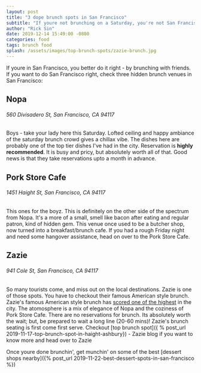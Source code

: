 ```yaml
---
layout: post
title: "3 dope brunch spots in San Francisco"
subtitle: "If youre not brunching on a Saturday, you're not San Francisco-ing right."
author: "Rick Sin"
date: 2019-12-14 15:49:00 -0800
categories: food
tags: brunch food
splash: /assets/images/top-brunch-spots/zazie-brunch.jpg
---
```


If youre in San Francisco, you better do it right - by brunching with friends. If you want to do San Francisco right, check three hidden brunch venues in San Francisco:

Nopa
----
###### 560 Divisadero St, San Francisco, CA 94117

Boys - take your lady here this Saturday. Lofted ceiling and happy ambiance of the saturday brunch crowd gives a chillax vibe. The dishes here are probably one of the top tier dishes I've had in the city. Reservation is <b>highly recommended</b>. It is busy and pricy, but absolutely worth all of that. Good news is that they take reservations upto a month in advance.

Pork Store Cafe
---------------
###### 1451 Haight St, San Francisco, CA 94117

This ones for the boyz. This is definitely on the other side of the spectrum from Nopa. It's a more of a small, smell like bacon after eating and regular patron, kind of hidden gem. This venue once used to be a butcher shop, now turned into a breakfast/brunch cafe. If you had a rough Friday night and need some hangover assistance, head on over to the Pork Store Cafe.

Zazie
-----
###### 941 Cole St, San Francisco, CA 94117

So many tourists come, and miss out on the local destinations. Zazie is one of those spots. You have to checkout their famous American style brunch. Zazie's famous American style brunch has [scored one of the highest][zagat-zazie-profile] in the city. The atomosphere is a mix of elegance of Nopa and the coziness of Pork Store Cafe. There are no reservations for brunch. Its absolutely worth the wait; but, be prepared to wait a long line (20-60 mins)! Zazie's brunch seating is first come first serve. Checkout [top brunch spot]({ % post_url 2019-11-17-top-brunch-spot-in-haight-ashbury}) - Zazie blog if you want to know more and head over to Zazie


Once youre done brunchin', get munchin' on some of the best [dessert shops nearby]({% post_url 2019-11-22-best-dessert-spots-in-san-francisco %})

[zagat-zazie-profile]: https://www.zagat.com/r/zazie-san-francisco
